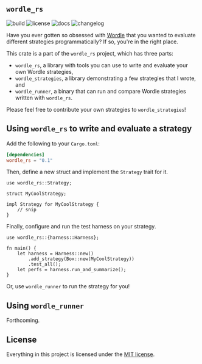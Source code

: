 `wordle_rs`
-----------

![build](https://github.com/cgm616/wordle_rs/actions/workflows/cargo.yml/badge.svg)
![license](https://img.shields.io/crates/l/wordle_rs)
![docs](https://img.shields.io/docsrs/wordle_rs)
![changelog](https://img.shields.io/badge/changelog--blue)

Have you ever gotten so obsessed with [Wordle](https://www.powerlanguage.co.uk/wordle/) that you wanted to evaluate different strategies programmatically? If so, you're in the right place.

This crate is a part of the `wordle_rs` project, which has three parts:
- `wordle_rs`, a library with tools you can use to write and evaluate your own Wordle strategies,
- `wordle_strategies`, a library demonstrating a few strategies that I wrote, and
- `wordle_runner`, a binary that can run and compare Wordle strategies written with `wordle_rs`.

Please feel free to contribute your own strategies to `wordle_strategies`!

## Using `wordle_rs` to write and evaluate a strategy

Add the following to your `Cargo.toml`:

```toml
[dependencies]
wordle_rs = "0.1"
```

Then, define a new struct and implement the `Strategy` trait for it.

```rust,ignore
use wordle_rs::Strategy;

struct MyCoolStrategy;

impl Strategy for MyCoolStrategy {
    // snip
}
```

Finally, configure and run the test harness on your strategy.

```rust,ignore
use wordle_rs::{harness::Harness};

fn main() {
    let harness = Harness::new()
        .add_strategy(Box::new(MyCoolStrategy))
        .test_all();
    let perfs = harness.run_and_summarize();
}
```

Or, use `wordle_runner` to run the strategy for you!

## Using `wordle_runner`

Forthcoming.

## License

Everything in this project is licensed under the [MIT license](LICENSE).
